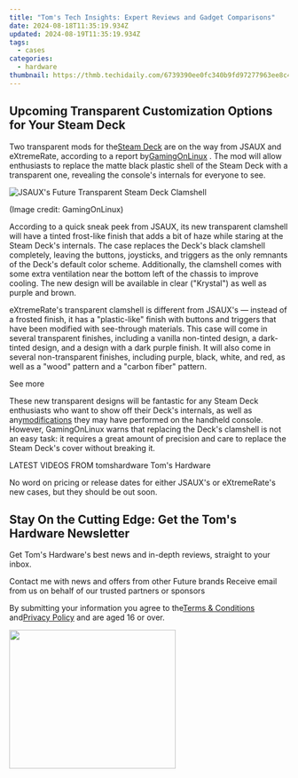 ```yaml
---
title: "Tom's Tech Insights: Expert Reviews and Gadget Comparisons"
date: 2024-08-18T11:35:19.934Z
updated: 2024-08-19T11:35:19.934Z
tags:
  - cases
categories:
  - hardware
thumbnail: https://thmb.techidaily.com/6739390ee0fc340b9fd97277963ee8c4fb9d6425e2a9f2aebfeaf1a00361bc20.jpg
---
```


## Upcoming Transparent Customization Options for Your Steam Deck

Two transparent mods for the[Steam Deck](https://tools.techidaily.com) are on the way from JSAUX and eXtremeRate, according to a report by[GamingOnLinux](https://www.gamingonlinux.com/2023/06/a-fully-transparent-steam-deck-mod-seems-close-to-reality/) . The mod will allow enthusiasts to replace the matte black plastic shell of the Steam Deck with a transparent one, revealing the console's internals for everyone to see.

![JSAUX's Future Transparent Steam Deck Clamshell](https://cdn.mos.cms.futurecdn.net/QRYbdVxyQW9j5JhHvnweNH-320-80.jpg)

 (Image credit: GamingOnLinux)

 According to a quick sneak peek from JSAUX, its new transparent clamshell will have a tinted frost-like finish that adds a bit of haze while staring at the Steam Deck's internals. The case replaces the Deck's black clamshell completely, leaving the buttons, joysticks, and triggers as the only remnants of the Deck's default color scheme. Additionally, the clamshell comes with some extra ventilation near the bottom left of the chassis to improve cooling. The new design will be available in clear ("Krystal") as well as purple and brown.

 eXtremeRate's transparent clamshell is different from JSAUX's — instead of a frosted finish, it has a "plastic-like" finish with buttons and triggers that have been modified with see-through materials. This case will come in several transparent finishes, including a vanilla non-tinted design, a dark-tinted design, and a design with a dark purple finish. It will also come in several non-transparent finishes, including purple, black, white, and red, as well as a "wood" pattern and a "carbon fiber" pattern.

 See more

 These new transparent designs will be fantastic for any Steam Deck enthusiasts who want to show off their Deck's internals, as well as any[modifications](https://tools.techidaily.com) they may have performed on the handheld console. However, GamingOnLinux warns that replacing the Deck's clamshell is not an easy task: it requires a great amount of precision and care to replace the Steam Deck's cover without breaking it.

 LATEST VIDEOS FROM tomshardware Tom's Hardware

 No word on pricing or release dates for either JSAUX's or eXtremeRate's new cases, but they should be out soon.

## Stay On the Cutting Edge: Get the Tom's Hardware Newsletter

 Get Tom's Hardware's best news and in-depth reviews, straight to your inbox.

 Contact me with news and offers from other Future brands  Receive email from us on behalf of our trusted partners or sponsors

 By submitting your information you agree to the[Terms & Conditions](https://futureplc.com/terms-conditions/) and[Privacy Policy](https://futureplc.com/privacy-policy/) and are aged 16 or over.

<ins class="adsbygoogle"
     style="display:block"
     data-ad-format="autorelaxed"
     data-ad-client="ca-pub-7571918770474297"
     data-ad-slot="1223367746"></ins>



<ins class="adsbygoogle"
     style="display:block"
     data-ad-client="ca-pub-7571918770474297"
     data-ad-slot="8358498916"
     data-ad-format="auto"
     data-full-width-responsive="true"></ins>



<!-- affiliate ads begin -->
<a href="https://imp.i357552.net/c/5597632/863039/11832" target="_top" id="863039"><img src="//a.impactradius-go.com/display-ad/11832-863039" border="0" alt="" width="300" height="250"/></a>
<!-- affiliate ads end -->